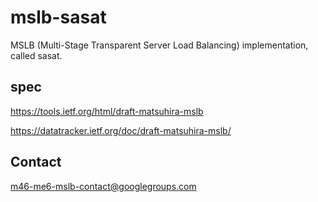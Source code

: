 # mslb-sasat

MSLB (Multi-Stage Transparent Server Load Balancing) implementation, called sasat.

## spec
https://tools.ietf.org/html/draft-matsuhira-mslb

https://datatracker.ietf.org/doc/draft-matsuhira-mslb/

## Contact
m46-me6-mslb-contact@googlegroups.com


